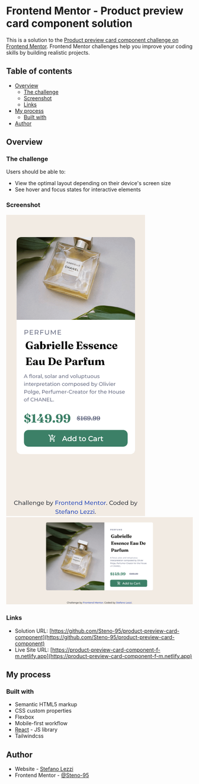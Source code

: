 # Frontend Mentor - Product preview card component solution

This is a solution to the [Product preview card component challenge on Frontend Mentor](https://www.frontendmentor.io/challenges/product-preview-card-component-GO7UmttRfa). Frontend Mentor challenges help you improve your coding skills by building realistic projects.

## Table of contents

- [Overview](#overview)
  - [The challenge](#the-challenge)
  - [Screenshot](#screenshot)
  - [Links](#links)
- [My process](#my-process)
  - [Built with](#built-with)
- [Author](#author)

## Overview

### The challenge

Users should be able to:

- View the optimal layout depending on their device's screen size
- See hover and focus states for interactive elements

### Screenshot

![Mobile](./public/images/Screenshot-Mobile-Frontend-Mentor-Product-preview-card-component.png)
![Desktop](./public/images/Screenshot-Desktop-Frontend-Mentor-Product-preview-card-component.png)

### Links

- Solution URL: [https://github.com/Steno-95/product-preview-card-component](https://github.com/Steno-95/product-preview-card-component)
- Live Site URL: [https://product-preview-card-component-f-m.netlify.app](https://product-preview-card-component-f-m.netlify.app)

## My process

### Built with

- Semantic HTML5 markup
- CSS custom properties
- Flexbox
- Mobile-first workflow
- [React](https://reactjs.org/) - JS library
- Tailwindcss

## Author

- Website - [Stefano Lezzi](https://github.com/Steno-95)
- Frontend Mentor - [@Steno-95](https://www.frontendmentor.io/profile/Steno-95)
